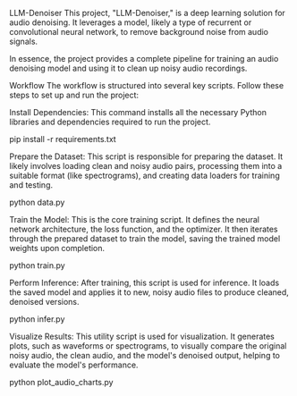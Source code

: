 LLM-Denoiser
This project, "LLM-Denoiser," is a deep learning solution for audio denoising. It leverages a model, likely a type of recurrent or convolutional neural network, to remove background noise from audio signals.

In essence, the project provides a complete pipeline for training an audio denoising model and using it to clean up noisy audio recordings.

Workflow
The workflow is structured into several key scripts. Follow these steps to set up and run the project:

Install Dependencies: This command installs all the necessary Python libraries and dependencies required to run the project.

pip install -r requirements.txt

Prepare the Dataset: This script is responsible for preparing the dataset. It likely involves loading clean and noisy audio pairs, processing them into a suitable format (like spectrograms), and creating data loaders for training and testing.

python data.py

Train the Model: This is the core training script. It defines the neural network architecture, the loss function, and the optimizer. It then iterates through the prepared dataset to train the model, saving the trained model weights upon completion.

python train.py

Perform Inference: After training, this script is used for inference. It loads the saved model and applies it to new, noisy audio files to produce cleaned, denoised versions.

python infer.py

Visualize Results: This utility script is used for visualization. It generates plots, such as waveforms or spectrograms, to visually compare the original noisy audio, the clean audio, and the model's denoised output, helping to evaluate the model's performance.

python plot_audio_charts.py
